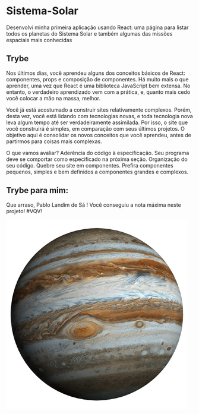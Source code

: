 # Sistema-Solar

Desenvolvi minha primeira aplicação usando React: uma página para listar todos os planetas do Sistema Solar e também algumas das missões espaciais mais conhecidas

## Trybe

Nos últimos dias, você aprendeu alguns dos conceitos básicos de React: componentes, props e composição de componentes. Há muito mais o que aprender, uma vez que React é uma biblioteca JavaScript bem extensa. No entanto, o verdadeiro aprendizado vem com a prática, e, quanto mais cedo você colocar a mão na massa, melhor.

Você já está acostumado a construir sites relativamente complexos. Porém, desta vez, você está lidando com tecnologias novas, e toda tecnologia nova leva algum tempo até ser verdadeiramente assimilada. Por isso, o site que você construirá é simples, em comparação com seus últimos projetos. O objetivo aqui é consolidar os novos conceitos que você aprendeu, antes de partirmos para coisas mais complexas.

O que vamos avaliar?
Aderência do código à especificação. Seu programa deve se comportar como especificado na próxima seção.
Organização do seu código. Quebre seu site em componentes. Prefira componentes pequenos, simples e bem definidos a componentes grandes e complexos.

## Trybe para mim:

Que arraso, Pablo Landim de Sá ! Você conseguiu a nota máxima neste projeto!
#VQV!

![Jupiter](./public/planets/Jupiter.png)

